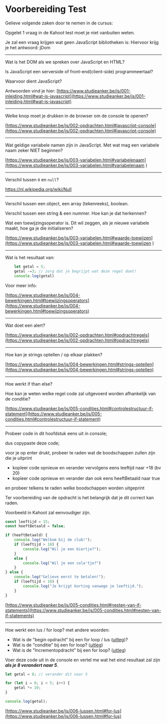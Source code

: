 # Voorbereiding Test

Gelieve volgende zaken door te nemen in de cursus:

Opgelet 1 vraag in de Kahoot test moet je niet vanbuiten weten.

Je zal een vraag krijgen wat geen JavaScript bibliotheken is:
Hiervoor krijg je het antwoord: jDom

---

Wat is het DOM als we spreken over JavaScript en HTML?

Is JavaScript een serverside of front-end(client-side) programmeertaal?

Waarvoor dient JavaScript?

Antwoorden vind je hier:
[https://www.studieanker.be/js/001-inleiding.html#wat-is-javascript](https://www.studieanker.be/js/001-inleiding.html#wat-is-javascript)

---

Welke knop moet je drukken in de browser om de console te openen?

[https://www.studieanker.be/js/002-opdrachten.html#javascript-console](https://www.studieanker.be/js/002-opdrachten.html#javascript-console)

---

Wat geldige variabele namen zijn in JavaScript. Met wat mag een variabele naam zeker NIET beginnen?

[https://www.studieanker.be/js/003-variabelen.html#variabelenaam](https://www.studieanker.be/js/003-variabelen.html#variabelenaam
)

---

Verschil tussen `0` en `null`?

https://nl.wikipedia.org/wiki/Null

---

Verschil tussen een object, een array (tekenreeks), boolean.

Verschil tussen een string & een nummer. Hoe kan je dat herkennen?

Wat een toewijzingsoperator is. Dit wil zeggen, als je nieuwe variabele maakt, hoe ga je die initialiseren?

[https://www.studieanker.be/js/003-variabelen.html#waarde-toewijzen](https://www.studieanker.be/js/003-variabelen.html#waarde-toewijzen
)

---

Wat is het resultaat van:
```JavaScript
    let getal = 5;
    getal -=3; // zorg dat je begrijpt wat deze regel doet!
    console.log(getal)
```

Voor meer info:

[https://www.studieanker.be/js/004-bewerkingen.html#toewijzingsoperators](https://www.studieanker.be/js/004-bewerkingen.html#toewijzingsoperators)

---

Wat doet een alert?

[https://www.studieanker.be/js/002-opdrachten.html#opdrachtregels](https://www.studieanker.be/js/002-opdrachten.html#opdrachtregels)

---

Hoe kan je strings optellen / op elkaar plakken?

[https://www.studieanker.be/js/004-bewerkingen.html#strings-optellen](https://www.studieanker.be/js/004-bewerkingen.html#strings-optellen)

---

Hoe werkt if than else?

Hoe kan je weten welke regel code zal uitgevoerd worden afhankelijk van de conditie?

[https://www.studieanker.be/js/005-condities.html#controlestructuur-if-statement](https://www.studieanker.be/js/005-condities.html#controlestructuur-if-statement)

---

Probeer code in dit hoofdstuk eens uit in console;

dus copypaste deze code;

voor je op enter drukt, probeer te raden wat de boodschappen zullen zijn die je uitprint

- kopïeer code opnieuw en verander vervolgens eens leeftijd naar +18 (bv 20)
- kopïeer code opnieuw en verander dan ook eens heeftBetaald naar true

en probeer telkens te raden welke boodschappen worden uitgeprint

Ter voorbereiding van de opdracht is het belangrijk dat je dit correct kan raden.

Voorbeeld in Kahoot zal eenvoudiger zijn.

```JavaScript
const leeftijd = 15;
const heeftBetaald = false;

if (heeftBetaald) {
    console.log("Welkom bij de club!");
    if (leeftijd > 18) {
        console.log("Wil je een biertje?");
    }
    else {
        console.log("Wil je een cola'tje?")
    }
} else {
    console.log("Gelieve eerst te betalen!");
    if (leeftijd < 18) {
        console.log("Je krijgt korting vanwege je leeftijd.");
    }
}
```

[https://www.studieanker.be/js/005-condities.html#nesten-van-if-statements](https://www.studieanker.be/js/005-condities.html#nesten-van-if-statements)

---

Hoe werkt een lus / for loop? met andere woorden:
- Wat is de "begin opdracht" bij een for loop / lus ([uitleg](https://www.studieanker.be/js/006-lussen.html#beginopdracht))?
- Wat is de "conditie" bij een for loop? ([uitleg](https://www.studieanker.be/js/006-lussen.html#conditie))
- Wat is de "Incrementopdracht" bij een for loop? ([uitleg](https://www.studieanker.be/js/006-lussen.html#incrementopdracht))


Voer deze code uit in de console en vertel me wat het eind resultaat zal zijn ***als je 8 verandert naar 5***.

```JavaScript
let getal = 8; // verander dit naar 5

for (let i = 0; i < 5; i++) {
    getal *= 10;
}

console.log(getal);
```


[https://www.studieanker.be/js/006-lussen.html#for-lus](https://www.studieanker.be/js/006-lussen.html#for-lus)
